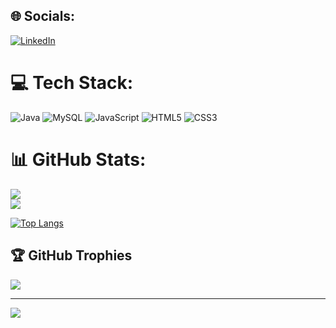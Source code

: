 
## 🌐 Socials:
[![LinkedIn](https://img.shields.io/badge/LinkedIn-%230077B5.svg?logo=linkedin&logoColor=white)](https://linkedin.com/in/hitesh-chandra-1592b7240) 

# 💻 Tech Stack:
![Java](https://img.shields.io/badge/java-%23ED8B00.svg?style=for-the-badge&logo=java&logoColor=white)
![MySQL](https://img.shields.io/badge/mysql-%2300f.svg?style=for-the-badge&logo=mysql&logoColor=white)
![JavaScript](https://img.shields.io/badge/javascript-%23323330.svg?style=for-the-badge&logo=javascript&logoColor=%23F7DF1E) 
![HTML5](https://img.shields.io/badge/html5-%23E34F26.svg?style=for-the-badge&logo=html5&logoColor=white)
![CSS3](https://img.shields.io/badge/css3-%231572B6.svg?style=for-the-badge&logo=css3&logoColor=white)
# 📊 GitHub Stats:
![](https://github-readme-stats.vercel.app/api?username=HiteshChandra001&theme=vision-friendly-dark&hide_border=false&include_all_commits=false&count_private=false)<br/>
![](https://github-readme-streak-stats.herokuapp.com/?user=HiteshChandra001&theme=vision-friendly-dark&hide_border=false)<br/>

[![Top Langs](https://github-readme-stats.vercel.app/api/top-langs/?username=HiteshChandra001&hide=html&langs_count=8&layout=pie)](https://github.com/HiteshChandra001/github-readme-stats)
## 🏆 GitHub Trophies
![](https://github-profile-trophy.vercel.app/?username=HiteshChandra001&theme=radical&no-frame=false&no-bg=true&margin-w=4)

---
[![](https://visitcount.itsvg.in/api?id=HiteshChandra001&icon=0&color=0)](https://visitcount.itsvg.in)

<!-- Proudly created with GPRM ( https://gprm.itsvg.in ) -->
